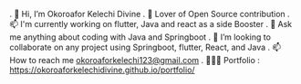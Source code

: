 . 👋 Hi, I’m Okoroafor Kelechi Divine
. 👀 Lover of Open Source contribution
. 📫 I'm currently working on flutter, Java and react as a side Booster
. 🌱 Ask me anything about coding with Java and Springboot
. 💞️ I’m looking to collaborate on any project using Springboot, flutter, React, and Java
. 📫 How to reach me okoroaforkelechi123@gmail.com
. 👨🏻‍💻 Portfolio : https://okoroaforkelechidivine.github.io/portfolio/
<!---
OkoroaforKelechiDivine/OkoroaforKelechiDivine is a ✨ special ✨ repository because its `README.md` (this file) appears on your GitHub profile.
You can click the Preview link to take a look at your changes.
--->
